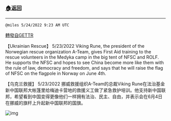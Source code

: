 ###  [:house:返回](README.md)
---


`@miles 5/24/2022 9:23 AM UTC`

[轉發自GETTR](https://gettr.com/post/p1b2xem082e)

【Ukrainian Rescue】 5/23/2022 Viking Rune, the president of the Norwegian rescue organization A-Team, gives First Aid training to the rescue volunteers in the Medyka camp in the big tent of NFSC and ROLF. He supports the NFSC and hopes to see China become more like them with the rule of law, democracy and freedom, and says that he will raise the flag of NFSC on the flagpole in Norway on June 4th.

【乌克兰救援】 5/23/2022 挪威救援组织A-Team的总裁Viking Rune在法治基金新中国联邦大帐篷里给梅迪卡营地的救援义工做了紧急救护培训。他支持新中国联邦，希望看到中国变得更像他们一样拥有法治、民主、自由，并表示会在6月4日在挪威的旗杆上升起新中国联邦的国旗。


![img](https://media.gettr.com/group18/getter/2022/05/24/09/59158676-e865-9624-de3e-ad40760beeb7/out.jpg)
